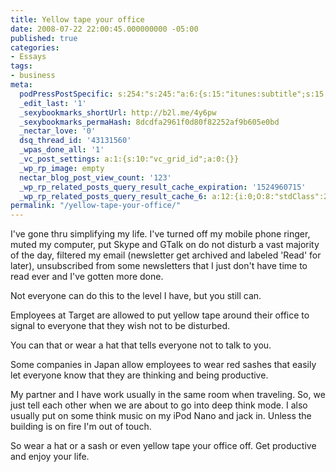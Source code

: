 ```yaml
---
title: Yellow tape your office
date: 2008-07-22 22:00:45.000000000 -05:00
published: true
categories:
- Essays
tags:
- business
meta:
  podPressPostSpecific: s:254:"s:245:"a:6:{s:15:"itunes:subtitle";s:15:"##PostExcerpt##";s:14:"itunes:summary";s:15:"##PostExcerpt##";s:15:"itunes:keywords";s:17:"##WordPressCats##";s:13:"itunes:author";s:10:"##Global##";s:15:"itunes:explicit";s:2:"No";s:12:"itunes:block";s:2:"No";}";";
  _edit_last: '1'
  _sexybookmarks_shortUrl: http://b2l.me/4y6pw
  _sexybookmarks_permaHash: 8dcdfa2961f0d80f82252af9b605e0bd
  _nectar_love: '0'
  dsq_thread_id: '43131560'
  _wpas_done_all: '1'
  _vc_post_settings: a:1:{s:10:"vc_grid_id";a:0:{}}
  _wp_rp_image: empty
  nectar_blog_post_view_count: '123'
  _wp_rp_related_posts_query_result_cache_expiration: '1524960715'
  _wp_rp_related_posts_query_result_cache_6: a:12:{i:0;O:8:"stdClass":2:{s:7:"post_id";s:3:"747";s:5:"score";s:17:"52.15556673232547";}i:1;O:8:"stdClass":2:{s:7:"post_id";s:4:"1347";s:5:"score";s:17:"46.99071875614637";}i:2;O:8:"stdClass":2:{s:7:"post_id";s:4:"2074";s:5:"score";s:17:"44.55338384288374";}i:3;O:8:"stdClass":2:{s:7:"post_id";s:3:"704";s:5:"score";s:17:"39.25945882444346";}i:4;O:8:"stdClass":2:{s:7:"post_id";s:4:"8086";s:5:"score";s:18:"35.800472663648854";}i:5;O:8:"stdClass":2:{s:7:"post_id";s:4:"4580";s:5:"score";s:18:"35.800472663648854";}i:6;O:8:"stdClass":2:{s:7:"post_id";s:4:"2861";s:5:"score";s:18:"35.800472663648854";}i:7;O:8:"stdClass":2:{s:7:"post_id";s:4:"1423";s:5:"score";s:18:"35.800472663648854";}i:8;O:8:"stdClass":2:{s:7:"post_id";s:3:"850";s:5:"score";s:18:"35.800472663648854";}i:9;O:8:"stdClass":2:{s:7:"post_id";s:3:"741";s:5:"score";s:18:"35.800472663648854";}i:10;O:8:"stdClass":2:{s:7:"post_id";s:3:"725";s:5:"score";s:18:"35.800472663648854";}i:11;O:8:"stdClass":2:{s:7:"post_id";s:3:"722";s:5:"score";s:18:"35.800472663648854";}}
permalink: "/yellow-tape-your-office/"
---
```

I've gone thru simplifying my life.  I've turned off my mobile phone ringer, muted my computer, put Skype and GTalk on do not disturb a vast majority of the day, filtered my email (newsletter get archived and labeled 'Read' for later), unsubscribed from some newsletters that I just don't have time to read ever and I've gotten more done.

Not everyone can do this to the level I have, but you still can.

Employees at Target are allowed to put yellow tape around their office to signal to everyone that they wish not to be disturbed.

You can that or wear a hat that tells everyone not to talk to you.

Some companies in Japan allow employees to wear red sashes that easily let everyone know that they are thinking and being productive.

My partner and I have work usually in the same room when traveling. So, we just tell each other when we are about to go into deep think mode.  I also usually put on some think music on my iPod Nano and jack in.  Unless the building is on fire I'm out of touch.

So wear a hat or a sash or even yellow tape your office off.  Get productive and enjoy your life.

